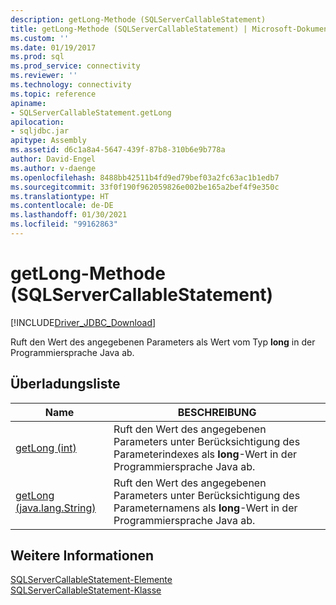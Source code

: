 ```yaml
---
description: getLong-Methode (SQLServerCallableStatement)
title: getLong-Methode (SQLServerCallableStatement) | Microsoft-Dokumentation
ms.custom: ''
ms.date: 01/19/2017
ms.prod: sql
ms.prod_service: connectivity
ms.reviewer: ''
ms.technology: connectivity
ms.topic: reference
apiname:
- SQLServerCallableStatement.getLong
apilocation:
- sqljdbc.jar
apitype: Assembly
ms.assetid: d6c1a8a4-5647-439f-87b8-310b6e9b778a
author: David-Engel
ms.author: v-daenge
ms.openlocfilehash: 8488bb42511b4fd9ed79bef03a2fc63ac1b1edb7
ms.sourcegitcommit: 33f0f190f962059826e002be165a2bef4f9e350c
ms.translationtype: HT
ms.contentlocale: de-DE
ms.lasthandoff: 01/30/2021
ms.locfileid: "99162863"
---
```

# <a name="getlong-method-sqlservercallablestatement"></a>getLong-Methode (SQLServerCallableStatement)
[!INCLUDE[Driver_JDBC_Download](../../../includes/driver_jdbc_download.md)]

  Ruft den Wert des angegebenen Parameters als Wert vom Typ **long** in der Programmiersprache Java ab.  
  
## <a name="overload-list"></a>Überladungsliste  
  
|Name|BESCHREIBUNG|  
|----------|-----------------|  
|[getLong (int)](../../../connect/jdbc/reference/getlong-method-int.md)|Ruft den Wert des angegebenen Parameters unter Berücksichtigung des Parameterindexes als **long**-Wert in der Programmiersprache Java ab.|  
|[getLong (java.lang.String)](../../../connect/jdbc/reference/getlong-method-java-lang-string.md)|Ruft den Wert des angegebenen Parameters unter Berücksichtigung des Parameternamens als **long**-Wert in der Programmiersprache Java ab.|  
  
## <a name="see-also"></a>Weitere Informationen  
 [SQLServerCallableStatement-Elemente](../../../connect/jdbc/reference/sqlservercallablestatement-members.md)   
 [SQLServerCallableStatement-Klasse](../../../connect/jdbc/reference/sqlservercallablestatement-class.md)  
  
  
